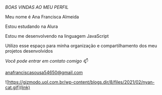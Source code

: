 *BOAS VINDAS AO MEU PERFIL*

Meu nome é Ana Francisca Almeida

Estou estudando na Alura

Estou me desenvolvendo na linguagem JavaScript

Utilizo esse espaço para minha organização e compartilhamento dos meu projetos desenvolvidos

*Você pode entrar em contato comigo 📫*

anafranciscasousa54650@gmail.com

![https://gizmodo.uol.com.br/wp-content/blogs.dir/8/files/2021/02/nyan-cat.gif](link)
